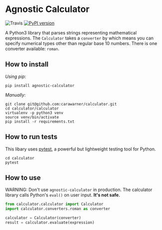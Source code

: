 # Agnostic Calculator

![Travis](https://travis-ci.com/carawarner/agnostic-calculator.svg?branch=master) [![PyPI version](https://badge.fury.io/py/agnostic-calculator.svg)](https://badge.fury.io/py/agnostic-calculator)

A Python3 library that parses strings representing mathematical expressions. The `Calculator` takes a `converter` by which means you can specify numerical types other than regular base 10 numbers. There is one converter available: `roman`.

## How to install

_Using pip_:

```
pip install agnostic-calculator
```

_Manually_:
```
git clone git@github.com:carawarner/calculator.git
cd calculator/calculator
virtualenv -p python3 venv
source venv/bin/activate
pip install -r requirements.txt
```

## How to run tests

This libary uses [pytest](https://docs.pytest.org/en/latest/), a powerful but lightweight testing tool for Python.

```
cd calculator
pytest
```

## How to use

WARNING: Don't use `agnostic-calculator` in production. The calculator library calls Python's `eval()` on user input. **It's not safe.**

```python
from calculator.calculator import Calculator
import calculator.converters.roman as converter

calculator = Calculator(converter)
result = calculator.evaluate(expression)
```

